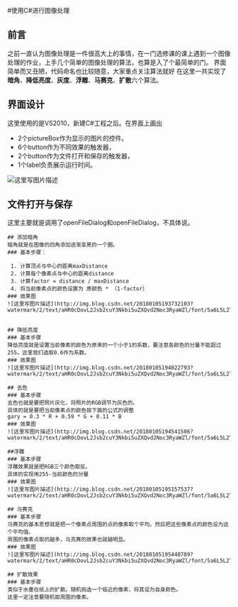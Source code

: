 #使用C#进行图像处理
## 前言
之前一直认为图像处理是一件很高大上的事情，在一门选修课的课上遇到一个图像处理的作业，上手几个简单的图像处理的算法，也算是入了个最简单的门。
界面简单而又丑陋，代码命名也比较随意，大家重点关注算法就好
在这里一共实现了**暗角**、**降低亮度**、**灰度**、**浮雕**、**马赛克**、**扩散**六个算法。


## 界面设计
这里使用的是VS2010，新建C#工程之后。在界面上画出
- 2个pictureBox作为显示的图片的控件。
- 6个button作为不同效果的触发器，
- 2个button作为文件打开和保存的触发器，
- 1个label负责展示运行时间。

![这里写图片描述](http://img.blog.csdn.net/20180105192521523?watermark/2/text/aHR0cDovL2Jsb2cuY3Nkbi5uZXQvd2Noc3RyaWZl/font/5a6L5L2T/fontsize/400/fill/I0JBQkFCMA==/dissolve/70/gravity/SouthEast)

## 文件打开与保存
这里主要就是调用了openFileDialog和openFileDialog，不具体说。

```
## 添加暗角
暗角就是在图像的四角添加逐渐变黑的一个圈。
### 基本步骤：

 1. 计算顶点与中心的距离maxDistance
 2. 计算每个像素点与中心的距离distance
 3. 计算factor = distance / maxDistance
 4. 将当前像素点的颜色设置为 原颜色 * （1-factor）
### 效果图
![这里写图片描述](http://img.blog.csdn.net/20180105193732103?watermark/2/text/aHR0cDovL2Jsb2cuY3Nkbi5uZXQvd2Noc3RyaWZl/font/5a6L5L2T/fontsize/400/fill/I0JBQkFCMA==/dissolve/70/gravity/SouthEast)


## 降低亮度
### 基本步骤
降低亮度就是设置当前像素的颜色为原来的一个小于1的系数，要注意各颜色的分量不能超过255。这里我们选取0.6作为系数。
### 效果图
![这里写图片描述](http://img.blog.csdn.net/20180105194022793?watermark/2/text/aHR0cDovL2Jsb2cuY3Nkbi5uZXQvd2Noc3RyaWZl/font/5a6L5L2T/fontsize/400/fill/I0JBQkFCMA==/dissolve/70/gravity/SouthEast)

## 去色
### 基本步骤
去色也就是要把照片灰化，将照片的RGB调节为灰色的。
具体的就是要把当前像素点的颜色按下面的公式的调整
gary = 0.3 * R + 0.59 * G + 0.11 * B
### 效果图
![这里写图片描述](http://img.blog.csdn.net/20180105194541506?watermark/2/text/aHR0cDovL2Jsb2cuY3Nkbi5uZXQvd2Noc3RyaWZl/font/5a6L5L2T/fontsize/400/fill/I0JBQkFCMA==/dissolve/70/gravity/SouthEast)

##浮雕
### 基本步骤
浮雕效果就是把RGB三个颜色取反。
具体的实现用255-当前颜色的分量
### 效果图
![这里写图片描述](http://img.blog.csdn.net/20180105195157537?watermark/2/text/aHR0cDovL2Jsb2cuY3Nkbi5uZXQvd2Noc3RyaWZl/font/5a6L5L2T/fontsize/400/fill/I0JBQkFCMA==/dissolve/70/gravity/SouthEast)

## 马赛克
### 基本步骤
马赛克的基本思想就是把一个像素点周围的点的像素取个平均，然后把这些像素点的颜色设为这个平均值。
周围的像素点取的越多，马克赛的效果也就越明显。
### 效果图
![这里写图片描述](http://img.blog.csdn.net/20180105195448789?watermark/2/text/aHR0cDovL2Jsb2cuY3Nkbi5uZXQvd2Noc3RyaWZl/font/5a6L5L2T/fontsize/400/fill/I0JBQkFCMA==/dissolve/70/gravity/SouthEast)

## 扩散效果
### 基本步骤
类似于水墨在纸上的扩散。随机挑选一个临近的像素，将其设为自身颜色。
这里一定注意要随机取周围的像素。
